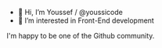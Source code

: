 - 👋 Hi, I’m Youssef / @youssicode
- 👀 I’m interested in Front-End development

I'm happy to be one of the Github community.
